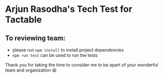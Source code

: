 # Arjun Rasodha's Tech Test for Tactable

## To reviewing team:
- please run `npm install` to install project dependencies
- `npm run test` can be used to run the tests

Thank you for taking the time to consider me to be apart of your wonderful team and organization 😃
